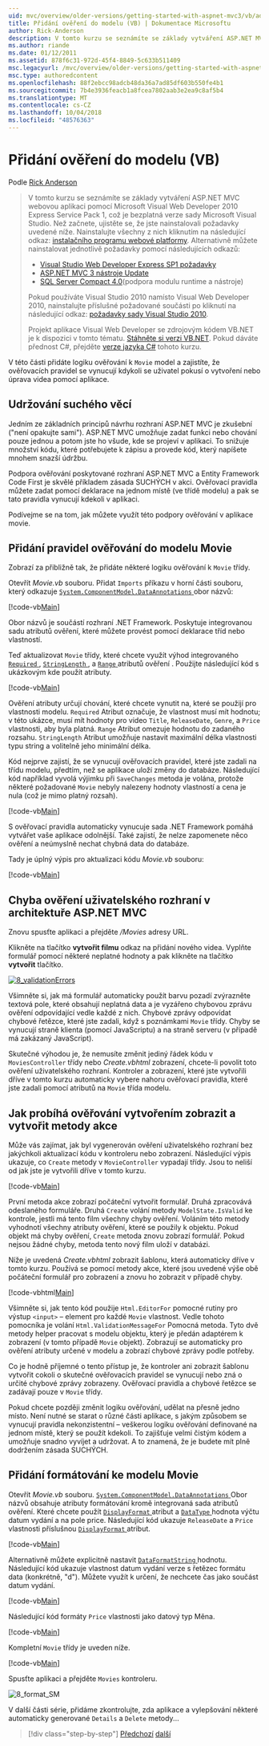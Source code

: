 ```yaml
---
uid: mvc/overview/older-versions/getting-started-with-aspnet-mvc3/vb/adding-validation-to-the-model
title: Přidání ověření do modelu (VB) | Dokumentace Microsoftu
author: Rick-Anderson
description: V tomto kurzu se seznámíte se základy vytváření ASP.NET MVC webovou aplikaci pomocí Microsoft Visual Web Developer 2010 Express Service Pack 1, což je...
ms.author: riande
ms.date: 01/12/2011
ms.assetid: 878f6c31-972d-45f4-8849-5c633b511409
msc.legacyurl: /mvc/overview/older-versions/getting-started-with-aspnet-mvc3/vb/adding-validation-to-the-model
msc.type: authoredcontent
ms.openlocfilehash: 88f2ebcc98adcb48da36a7ad85df603b550fe4b1
ms.sourcegitcommit: 7b4e3936feacb1a8fcea7802aab3e2ea9c8af5b4
ms.translationtype: MT
ms.contentlocale: cs-CZ
ms.lasthandoff: 10/04/2018
ms.locfileid: "48576363"
---
```

<a name="adding-validation-to-the-model-vb"></a>Přidání ověření do modelu (VB)
====================
Podle [Rick Anderson]((https://twitter.com/RickAndMSFT))

> V tomto kurzu se seznámíte se základy vytváření ASP.NET MVC webovou aplikaci pomocí Microsoft Visual Web Developer 2010 Express Service Pack 1, což je bezplatná verze sady Microsoft Visual Studio. Než začnete, ujistěte se, že jste nainstalovali požadavky uvedené níže. Nainstalujte všechny z nich kliknutím na následující odkaz: [instalačního programu webové platformy](https://www.microsoft.com/web/gallery/install.aspx?appid=VWD2010SP1Pack). Alternativně můžete nainstalovat jednotlivě požadavky pomocí následujících odkazů:
> 
> - [Visual Studio Web Developer Express SP1 požadavky](https://www.microsoft.com/web/gallery/install.aspx?appid=VWD2010SP1Pack)
> - [ASP.NET MVC 3 nástroje Update](https://www.microsoft.com/web/gallery/install.aspx?appsxml=&amp;appid=MVC3)
> - [SQL Server Compact 4.0](https://www.microsoft.com/web/gallery/install.aspx?appid=SQLCE;SQLCEVSTools_4_0)(podpora modulu runtime a nástroje)
> 
> Pokud používáte Visual Studio 2010 namísto Visual Web Developer 2010, nainstalujte příslušné požadované součásti po kliknutí na následující odkaz: [požadavky sady Visual Studio 2010](https://www.microsoft.com/web/gallery/install.aspx?appsxml=&amp;appid=VS2010SP1Pack).
> 
> Projekt aplikace Visual Web Developer se zdrojovým kódem VB.NET je k dispozici v tomto tématu. [Stáhněte si verzi VB.NET](https://code.msdn.microsoft.com/Introduction-to-MVC-3-10d1b098). Pokud dáváte přednost C#, přejděte [verze jazyka C#](../cs/adding-validation-to-the-model.md) tohoto kurzu.


V této části přidáte logiku ověřování k `Movie` model a zajistíte, že ověřovacích pravidel se vynucují kdykoli se uživatel pokusí o vytvoření nebo úprava videa pomocí aplikace.

## <a name="keeping-things-dry"></a>Udržování suchého věcí

Jedním ze základních principů návrhu rozhraní ASP.NET MVC je zkušební ("není opakujte sami"). ASP.NET MVC umožňuje zadat funkci nebo chování pouze jednou a potom jste ho všude, kde se projeví v aplikaci. To snižuje množství kódu, které potřebujete k zápisu a provede kód, který napíšete mnohem snazší údržbu.

Podpora ověřování poskytované rozhraní ASP.NET MVC a Entity Framework Code First je skvělé příkladem zásada SUCHÝCH v akci. Ověřovací pravidla můžete zadat pomocí deklarace na jednom místě (ve třídě modelu) a pak se tato pravidla vynucují kdekoli v aplikaci.

Podívejme se na tom, jak můžete využít této podpory ověřování v aplikace movie.

## <a name="adding-validation-rules-to-the-movie-model"></a>Přidání pravidel ověřování do modelu Movie

Zobrazí za přibližně tak, že přidáte některé logiku ověřování k `Movie` třídy.

Otevřít *Movie.vb* souboru. Přidat `Imports` příkazu v horní části souboru, který odkazuje [ `System.ComponentModel.DataAnnotations` ](https://msdn.microsoft.com/library/system.componentmodel.dataannotations.aspx) obor názvů:

[!code-vb[Main](adding-validation-to-the-model/samples/sample1.vb)]

Obor názvů je součástí rozhraní .NET Framework. Poskytuje integrovanou sadu atributů ověření, které můžete provést pomocí deklarace tříd nebo vlastností.

Teď aktualizovat `Movie` třídy, které chcete využít výhod integrovaného [ `Required` ](https://msdn.microsoft.com/library/system.componentmodel.dataannotations.requiredattribute.aspx), [ `StringLength` ](https://msdn.microsoft.com/library/system.componentmodel.dataannotations.stringlengthattribute.aspx), a [ `Range` ](https://msdn.microsoft.com/library/system.componentmodel.dataannotations.rangeattribute.aspx) atributů ověření . Použijte následující kód s ukázkovým kde použít atributy.

[!code-vb[Main](adding-validation-to-the-model/samples/sample2.vb)]

Ověření atributy určují chování, které chcete vynutit na, které se použijí pro vlastnosti modelu. `Required` Atribut označuje, že vlastnost musí mít hodnotu; v této ukázce, musí mít hodnoty pro video `Title`, `ReleaseDate`, `Genre`, a `Price` vlastnosti, aby byla platná. `Range` Atribut omezuje hodnotu do zadaného rozsahu. `StringLength` Atribut umožňuje nastavit maximální délka vlastnosti typu string a volitelně jeho minimální délka.

Kód nejprve zajistí, že se vynucují ověřovacích pravidel, které jste zadali na třídu modelu, předtím, než se aplikace uloží změny do databáze. Následující kód například vyvolá výjimku při `SaveChanges` metoda je volána, protože některé požadované `Movie` nebyly nalezeny hodnoty vlastností a cena je nula (což je mimo platný rozsah).

[!code-vb[Main](adding-validation-to-the-model/samples/sample3.vb)]

S ověřovací pravidla automaticky vynucuje sada .NET Framework pomáhá vytvářet vaše aplikace odolnější. Také zajistí, že nelze zapomenete něco ověření a neúmyslně nechat chybná data do databáze.

Tady je úplný výpis pro aktualizaci kódu *Movie.vb* souboru:

[!code-vb[Main](adding-validation-to-the-model/samples/sample4.vb)]

## <a name="validation-error-ui-in-aspnet-mvc"></a>Chyba ověření uživatelského rozhraní v architektuře ASP.NET MVC

Znovu spusťte aplikaci a přejděte */Movies* adresy URL.

Klikněte na tlačítko **vytvořit filmu** odkaz na přidání nového videa. Vyplňte formulář pomocí některé neplatné hodnoty a pak klikněte na tlačítko **vytvořit** tlačítko.

[![8_validationErrors](adding-validation-to-the-model/_static/image2.png)](adding-validation-to-the-model/_static/image1.png)

Všimněte si, jak má formulář automaticky použít barvu pozadí zvýrazněte textová pole, které obsahují neplatná data a je vyzářeno chybovou zprávu ověření odpovídající vedle každé z nich. Chybové zprávy odpovídat chybové řetězce, které jste zadali, když s poznámkami `Movie` třídy. Chyby se vynucují straně klienta (pomocí JavaScriptu) a na straně serveru (v případě má zakázaný JavaScript).

Skutečné výhodou je, že nemusíte změnit jediný řádek kódu v `MoviesController` třídy nebo *Create.vbhtml* zobrazení, chcete-li povolit toto ověření uživatelského rozhraní. Kontroler a zobrazení, které jste vytvořili dříve v tomto kurzu automaticky vybere nahoru ověřovací pravidla, které jste zadali pomocí atributů na `Movie` třída modelu.

## <a name="how-validation-occurs-in-the-create-view-and-create-action-method"></a>Jak probíhá ověřování vytvořením zobrazit a vytvořit metody akce

Může vás zajímat, jak byl vygenerován ověření uživatelského rozhraní bez jakýchkoli aktualizací kódu v kontroleru nebo zobrazení. Následující výpis ukazuje, co `Create` metody v `MovieController` vypadají třídy. Jsou to neliší od jak jste je vytvořili dříve v tomto kurzu.

[!code-vb[Main](adding-validation-to-the-model/samples/sample5.vb)]

První metoda akce zobrazí počáteční vytvořit formulář. Druhá zpracovává odeslaného formuláře. Druhá `Create` volání metody `ModelState.IsValid` ke kontrole, jestli má tento film všechny chyby ověření. Voláním této metody vyhodnotí všechny atributy ověření, které se použily k objektu. Pokud objekt má chyby ověření, `Create` metoda znovu zobrazí formulář. Pokud nejsou žádné chyby, metoda tento nový film uloží v databázi.

Níže je uvedená *Create.vbhtml* zobrazit šablonu, která automaticky dříve v tomto kurzu. Používá se pomocí metody akce, které jsou uvedené výše obě počáteční formulář pro zobrazení a znovu ho zobrazit v případě chyby.

[!code-vbhtml[Main](adding-validation-to-the-model/samples/sample6.vbhtml)]

Všimněte si, jak tento kód použije `Html.EditorFor` pomocné rutiny pro výstup `<input>` – element pro každé `Movie` vlastnost. Vedle tohoto pomocníka je volání `Html.ValidationMessageFor` Pomocná metoda. Tyto dvě metody helper pracovat s modelu objektu, který je předán adaptérem k zobrazení (v tomto případě `Movie` objekt). Zobrazují se automaticky pro ověření atributy určené v modelu a zobrazí chybové zprávy podle potřeby.

Co je hodně příjemné o tento přístup je, že kontroler ani zobrazit šablonu vytvořit cokoli o skutečné ověřovacích pravidel se vynucují nebo zná o určité chybové zprávy zobrazeny. Ověřovací pravidla a chybové řetězce se zadávají pouze v `Movie` třídy.

Pokud chcete později změnit logiku ověřování, udělat na přesně jedno místo. Není nutné se starat o různé části aplikace, s jakým způsobem se vynucují pravidla nekonzistentní – veškerou logiku ověřování definované na jednom místě, který se použít kdekoli. To zajišťuje velmi čistým kódem a umožňuje snadno vyvíjet a udržovat. A to znamená, že je budete mít plně dodržením zásada SUCHÝCH.

## <a name="adding-formatting-to-the-movie-model"></a>Přidání formátování ke modelu Movie

Otevřít *Movie.vb* souboru. [ `System.ComponentModel.DataAnnotations` ](https://msdn.microsoft.com/library/system.componentmodel.dataannotations.aspx) Obor názvů obsahuje atributy formátování kromě integrovaná sada atributů ověření. Které chcete použít [ `DisplayFormat` ](https://msdn.microsoft.com/library/system.componentmodel.dataannotations.displayformatattribute.aspx) atribut a [ `DataType` ](https://msdn.microsoft.com/library/system.componentmodel.dataannotations.datatype.aspx) hodnota výčtu datum vydání a na pole price. Následující kód ukazuje `ReleaseDate` a `Price` vlastnosti příslušnou [ `DisplayFormat` ](https://msdn.microsoft.com/library/system.componentmodel.dataannotations.displayformatattribute.aspx) atribut.

[!code-vb[Main](adding-validation-to-the-model/samples/sample7.vb)]

Alternativně můžete explicitně nastavit [ `DataFormatString` ](https://msdn.microsoft.com/library/system.string.format.aspx) hodnotu. Následující kód ukazuje vlastnost datum vydání verze s řetězec formátu data (konkrétně, "d"). Můžete využít k určení, že nechcete čas jako součást datum vydání.

[!code-vb[Main](adding-validation-to-the-model/samples/sample8.vb)]

Následující kód formáty `Price` vlastnosti jako datový typ Měna.

[!code-vb[Main](adding-validation-to-the-model/samples/sample9.vb)]

Kompletní `Movie` třídy je uveden níže.

[!code-vb[Main](adding-validation-to-the-model/samples/sample10.vb)]

Spusťte aplikaci a přejděte `Movies` kontroleru.

![8_format_SM](adding-validation-to-the-model/_static/image3.png)

V další části série, přidáme zkontrolujte, zda aplikace a vylepšování některé automaticky generované `Details` a `Delete` metody...

> [!div class="step-by-step"]
> [Předchozí](adding-a-new-field.md)
> [další](improving-the-details-and-delete-methods.md)
